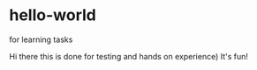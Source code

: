 # hello-world
for learning tasks

Hi there this is done for testing and hands on experience) It's fun!
